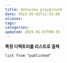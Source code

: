 ```yaml
---
title: dataview playground
date: 2023-05-01T11:53:00
aliases: 
tags: 
categories: 
updated: 2025-01-07T00:35
---
```


**특정 디렉토리를 리스트로 출력**

```dataview
list from "published"
```

